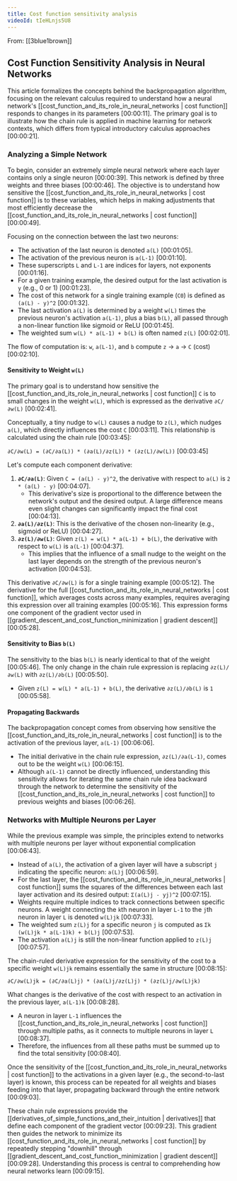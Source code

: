 ```yaml
---
title: Cost function sensitivity analysis
videoId: tIeHLnjs5U8
---
```


From: [[3blue1brown]] <br/> 
## Cost Function Sensitivity Analysis in Neural Networks

This article formalizes the concepts behind the backpropagation algorithm, focusing on the relevant calculus required to understand how a neural network's [[cost_function_and_its_role_in_neural_networks | cost function]] responds to changes in its parameters <a class="yt-timestamp" data-t="00:00:11">[00:00:11]</a>. The primary goal is to illustrate how the chain rule is applied in machine learning for network contexts, which differs from typical introductory calculus approaches <a class="yt-timestamp" data-t="00:00:21">[00:00:21]</a>.

### Analyzing a Simple Network

To begin, consider an extremely simple neural network where each layer contains only a single neuron <a class="yt-timestamp" data-t="00:00:39">[00:00:39]</a>. This network is defined by three weights and three biases <a class="yt-timestamp" data-t="00:00:46">[00:00:46]</a>. The objective is to understand how sensitive the [[cost_function_and_its_role_in_neural_networks | cost function]] is to these variables, which helps in making adjustments that most efficiently decrease the [[cost_function_and_its_role_in_neural_networks | cost function]] <a class="yt-timestamp" data-t="00:00:49">[00:00:49]</a>.

Focusing on the connection between the last two neurons:
*   The activation of the last neuron is denoted `a(L)` <a class="yt-timestamp" data-t="00:01:05">[00:01:05]</a>.
*   The activation of the previous neuron is `a(L-1)` <a class="yt-timestamp" data-t="00:01:10">[00:01:10]</a>.
*   These superscripts `L` and `L-1` are indices for layers, not exponents <a class="yt-timestamp" data-t="00:01:16">[00:01:16]</a>.
*   For a given training example, the desired output for the last activation is `y` (e.g., 0 or 1) <a class="yt-timestamp" data-t="00:01:23">[00:01:23]</a>.
*   The cost of this network for a single training example (`C0`) is defined as `(a(L) - y)^2` <a class="yt-timestamp" data-t="00:01:32">[00:01:32]</a>.
*   The last activation `a(L)` is determined by a weight `w(L)` times the previous neuron's activation `a(L-1)`, plus a bias `b(L)`, all passed through a non-linear function like sigmoid or ReLU <a class="yt-timestamp" data-t="00:01:45">[00:01:45]</a>.
*   The weighted sum `w(L) * a(L-1) + b(L)` is often named `z(L)` <a class="yt-timestamp" data-t="00:02:01">[00:02:01]</a>.

The flow of computation is: `w`, `a(L-1)`, and `b` compute `z` $\rightarrow$ `a` $\rightarrow$ `C` (cost) <a class="yt-timestamp" data-t="00:02:10">[00:02:10]</a>.

#### Sensitivity to Weight `w(L)`

The primary goal is to understand how sensitive the [[cost_function_and_its_role_in_neural_networks | cost function]] `C` is to small changes in the weight `w(L)`, which is expressed as the derivative `∂C/∂w(L)` <a class="yt-timestamp" data-t="00:02:41">[00:02:41]</a>.

Conceptually, a tiny nudge to `w(L)` causes a nudge to `z(L)`, which nudges `a(L)`, which directly influences the cost `C` <a class="yt-timestamp" data-t="00:03:11">[00:03:11]</a>. This relationship is calculated using the chain rule <a class="yt-timestamp" data-t="00:03:45">[00:03:45]</a>:

`∂C/∂w(L) = (∂C/∂a(L)) * (∂a(L)/∂z(L)) * (∂z(L)/∂w(L))` <a class="yt-timestamp" data-t="00:03:45">[00:03:45]</a>

Let's compute each component derivative:
1.  **`∂C/∂a(L)`**: Given `C = (a(L) - y)^2`, the derivative with respect to `a(L)` is `2 * (a(L) - y)` <a class="yt-timestamp" data-t="00:04:07">[00:04:07]</a>.
    *   This derivative's size is proportional to the difference between the network's output and the desired output. A large difference means even slight changes can significantly impact the final cost <a class="yt-timestamp" data-t="00:04:13">[00:04:13]</a>.
2.  **`∂a(L)/∂z(L)`**: This is the derivative of the chosen non-linearity (e.g., sigmoid or ReLU) <a class="yt-timestamp" data-t="00:04:27">[00:04:27]</a>.
3.  **`∂z(L)/∂w(L)`**: Given `z(L) = w(L) * a(L-1) + b(L)`, the derivative with respect to `w(L)` is `a(L-1)` <a class="yt-timestamp" data-t="00:04:37">[00:04:37]</a>.
    *   This implies that the influence of a small nudge to the weight on the last layer depends on the strength of the previous neuron's activation <a class="yt-timestamp" data-t="00:04:53">[00:04:53]</a>.

This derivative `∂C/∂w(L)` is for a single training example <a class="yt-timestamp" data-t="00:05:12">[00:05:12]</a>. The derivative for the full [[cost_function_and_its_role_in_neural_networks | cost function]], which averages costs across many examples, requires averaging this expression over all training examples <a class="yt-timestamp" data-t="00:05:16">[00:05:16]</a>. This expression forms one component of the gradient vector used in [[gradient_descent_and_cost_function_minimization | gradient descent]] <a class="yt-timestamp" data-t="00:05:28">[00:05:28]</a>.

#### Sensitivity to Bias `b(L)`

The sensitivity to the bias `b(L)` is nearly identical to that of the weight <a class="yt-timestamp" data-t="00:05:46">[00:05:46]</a>. The only change in the chain rule expression is replacing `∂z(L)/∂w(L)` with `∂z(L)/∂b(L)` <a class="yt-timestamp" data-t="00:05:50">[00:05:50]</a>.
*   Given `z(L) = w(L) * a(L-1) + b(L)`, the derivative `∂z(L)/∂b(L)` is `1` <a class="yt-timestamp" data-t="00:05:58">[00:05:58]</a>.

#### Propagating Backwards

The backpropagation concept comes from observing how sensitive the [[cost_function_and_its_role_in_neural_networks | cost function]] is to the activation of the previous layer, `a(L-1)` <a class="yt-timestamp" data-t="00:06:06">[00:06:06]</a>.
*   The initial derivative in the chain rule expression, `∂z(L)/∂a(L-1)`, comes out to be the weight `w(L)` <a class="yt-timestamp" data-t="00:06:15">[00:06:15]</a>.
*   Although `a(L-1)` cannot be directly influenced, understanding this sensitivity allows for iterating the same chain rule idea backward through the network to determine the sensitivity of the [[cost_function_and_its_role_in_neural_networks | cost function]] to previous weights and biases <a class="yt-timestamp" data-t="00:06:26">[00:06:26]</a>.

### Networks with Multiple Neurons per Layer

While the previous example was simple, the principles extend to networks with multiple neurons per layer without exponential complication <a class="yt-timestamp" data-t="00:06:43">[00:06:43]</a>.
*   Instead of `a(L)`, the activation of a given layer will have a subscript `j` indicating the specific neuron: `a(L)j` <a class="yt-timestamp" data-t="00:06:59">[00:06:59]</a>.
*   For the last layer, the [[cost_function_and_its_role_in_neural_networks | cost function]] sums the squares of the differences between each last layer activation and its desired output: `Σ(a(L)j - yj)^2` <a class="yt-timestamp" data-t="00:07:15">[00:07:15]</a>.
*   Weights require multiple indices to track connections between specific neurons. A weight connecting the `k`th neuron in layer `L-1` to the `j`th neuron in layer `L` is denoted `w(L)jk` <a class="yt-timestamp" data-t="00:07:33">[00:07:33]</a>.
*   The weighted sum `z(L)j` for a specific neuron `j` is computed as `Σk (w(L)jk * a(L-1)k) + b(L)j` <a class="yt-timestamp" data-t="00:07:53">[00:07:53]</a>.
*   The activation `a(L)j` is still the non-linear function applied to `z(L)j` <a class="yt-timestamp" data-t="00:07:57">[00:07:57]</a>.

The chain-ruled derivative expression for the sensitivity of the cost to a specific weight `w(L)jk` remains essentially the same in structure <a class="yt-timestamp" data-t="00:08:15">[00:08:15]</a>:

`∂C/∂w(L)jk = (∂C/∂a(L)j) * (∂a(L)j/∂z(L)j) * (∂z(L)j/∂w(L)jk)`

What changes is the derivative of the cost with respect to an activation in the previous layer, `a(L-1)k` <a class="yt-timestamp" data-t="00:08:28">[00:08:28]</a>.
*   A neuron in layer `L-1` influences the [[cost_function_and_its_role_in_neural_networks | cost function]] through multiple paths, as it connects to multiple neurons in layer `L` <a class="yt-timestamp" data-t="00:08:37">[00:08:37]</a>.
*   Therefore, the influences from all these paths must be summed up to find the total sensitivity <a class="yt-timestamp" data-t="00:08:40">[00:08:40]</a>.

Once the sensitivity of the [[cost_function_and_its_role_in_neural_networks | cost function]] to the activations in a given layer (e.g., the second-to-last layer) is known, this process can be repeated for all weights and biases feeding into that layer, propagating backward through the entire network <a class="yt-timestamp" data-t="00:09:03">[00:09:03]</a>.

These chain rule expressions provide the [[derivatives_of_simple_functions_and_their_intuition | derivatives]] that define each component of the gradient vector <a class="yt-timestamp" data-t="00:09:23">[00:09:23]</a>. This gradient then guides the network to minimize its [[cost_function_and_its_role_in_neural_networks | cost function]] by repeatedly stepping "downhill" through [[gradient_descent_and_cost_function_minimization | gradient descent]] <a class="yt-timestamp" data-t="00:09:28">[00:09:28]</a>. Understanding this process is central to comprehending how neural networks learn <a class="yt-timestamp" data-t="00:09:15">[00:09:15]</a>.